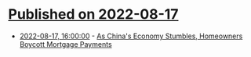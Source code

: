 # [Published on 2022-08-17](index.md)

* [2022-08-17, 16:00:00](https://slashdot.org/story/22/08/17/1536244/as-chinas-economy-stumbles-homeowners-boycott-mortgage-payments?utm_source=rss1.0mainlinkanon&utm_medium=feed) - [As China's Economy Stumbles, Homeowners Boycott Mortgage Payments](https://slashdot.org/story/22/08/17/1536244/as-chinas-economy-stumbles-homeowners-boycott-mortgage-payments?utm_source=rss1.0mainlinkanon&utm_medium=feed)
